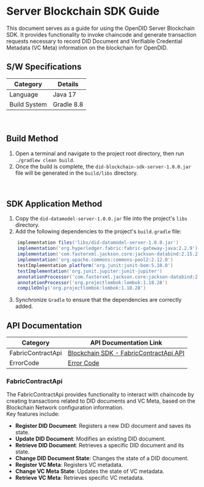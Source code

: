# Server Blockchain SDK Guide
This document serves as a guide for using the OpenDID Server Blockchain SDK. It provides functionality to invoke chaincode and generate transaction requests necessary to record DID Document and Verifiable Credential Metadata (VC Meta) information on the blockchain for OpenDID.

## S/W Specifications
| Category       | Details    |
|----------------|------------|
| Language       | Java 17    |
| Build System   | Gradle 8.8 |

<br>

## Build Method
1. Open a terminal and navigate to the project root directory, then run `./gradlew clean build`.
2. Once the build is complete, the `did-blockchain-sdk-server-1.0.0.jar` file will be generated in the `build/libs` directory.

<br>

## SDK Application Method
1. Copy the `did-datamodel-server-1.0.0.jar` file into the project's `libs` directory.
2. Add the following dependencies to the project's `build.gradle` file:
```groovy
    implementation files('libs/did-datamodel-server-1.0.0.jar')
    implementation('org.hyperledger.fabric:fabric-gateway-java:2.2.9')
    implementation('com.fasterxml.jackson.core:jackson-databind:2.15.2')
    implementation('org.apache.commons:commons-pool2:2.12.0')
    testImplementation platform('org.junit:junit-bom:5.10.0')
    testImplementation('org.junit.jupiter:junit-jupiter')
    annotationProcessor('com.fasterxml.jackson.core:jackson-databind:2.15.2')
    annotationProcessor('org.projectlombok:lombok:1.18.28')
    compileOnly('org.projectlombok:lombok:1.18.28')
```
3. Synchronize `Gradle` to ensure that the dependencies are correctly added.

## API Documentation
| Category | API Documentation Link |
|----------|-------------------------|
| FabricContractApi  | [Blockchain SDK - FabricContractApi API](../../docs/api/Blockchain_API.md) |
| ErrorCode          | [Error Code](../../docs/api/BlockchainErrorCode.md) |

### FabricContractApi
The FabricContractApi provides functionality to interact with chaincode by creating transactions related to DID documents and VC Meta, based on the Blockchain Network configuration information.<br>Key features include:

* <b>Register DID Document</b>: Registers a new DID document and saves its state.
* <b>Update DID Document</b>: Modifies an existing DID document.
* <b>Retrieve DID Document</b>: Retrieves a specific DID document and its state.
* <b>Change DID Document State</b>: Changes the state of a DID document.
* <b>Register VC Meta</b>: Registers VC metadata.
* <b>Change VC Meta State</b>: Updates the state of VC metadata.
* <b>Retrieve VC Meta</b>: Retrieves specific VC metadata.
